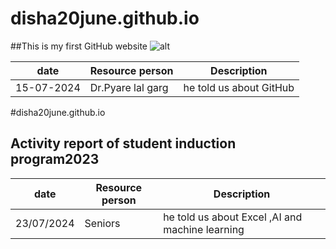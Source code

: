 # disha20june.github.io
##This is my first GitHub website 
![alt]()

| date | Resource person |Description |
| ----------- | ----------- |---------|
| 15-07-2024 | Dr.Pyare lal garg | he told us about GitHub |

#disha20june.github.io
## Activity report of student induction program2023


| date | Resource person | Description |
| ----------- | ----------- |---------|
| 23/07/2024 | Seniors | he told us about Excel ,AI and machine learning|



